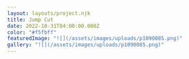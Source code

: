 ```yaml
---
layout: layouts/project.njk
title: Jump Cut
date: 2022-10-31T04:00:00.000Z
color: "#f5fbff"
featuredImage: "![](/assets/images/uploads/p1090085.png)"
gallery: "![](/assets/images/uploads/p1090085.png)"
---
```

